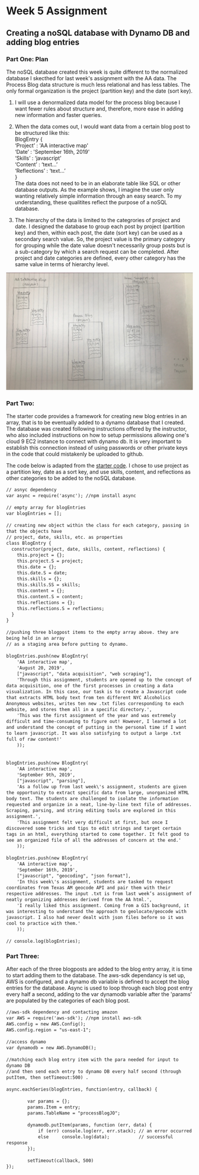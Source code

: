 # Week 5 Assignment
## Creating a noSQL database with Dynamo DB and adding blog entries

### Part One: Plan
The noSQL database created this week is quite different to the normalized database I skecthed for last week's assignment with the AA data. The Process Blog data structure is much less relational and has less tables. The only formal organization is the project (partition key) and the date (sort key).

1. I will use a denormalized data model for the process blog because I want fewer rules about structure and, therefore, more ease in adding new information and faster queries.

2. When the data comes out, I would want data from a certain blog post to be structured like this:<br/>
                BlogEntry {<br/>
                    ‘Project’ : 'AA interactive map'<br/>
                    ‘Date’ : 'September 16th, 2019'<br/>
                    ‘Skills’ : ‘javascript’<br/>
                    ‘Content’ : ‘text...’<br/>
                    ‘Reflections’ : ‘text…’<br/>
                }<br/>
  The data does not need to be in an elaborate table like SQL or other database outputs. As the example shows, I imagine the user only wanting relatively simple information through an easy search. To my understanding, these qualitites reflect the purpose of a noSQL database. 
  
3. The hierarchy of the data is limited to the categrories of project and date. I designed the database to group each post by project (partition key) and then, within each post, the date (sort key) can be used as a secondary search value. So, the project value is the primary category for grouping while the date value doesn't necessarily group posts but is a sub-category by which a search request can be completed. After project and date categories are defined, every other category has the same value in terms of hierarchy level.


![alt text](https://github.com/joutwater/Data-Structures/blob/master/week05/data/week05_datastructures1.png)

### Part Two:

The starter code provides a framework for creating new blog entries in an array, that is to be eventually added to a dynamo database that I created. The database was created following instructions offered by the instructor, who also included instructions on how to setup permissions allowing one's cloud 9 EC2 instance to connect with dynamo db. It is very important to establish this connection instead of using passwords or other private keys in the code that could mistakenly be uploaded to github.

The code below is adapted from the [starter code](https://github.com/visualizedata/data-structures/blob/master/weekly_assignment_05.md). I chose to use project as a partition key, date as a sort key, and use skills, content, and reflections as other categories to be added to the noSQL database.


    // asnyc dependency
    var async = require('async'); //npm install async

    // empty array for blogEntries
    var blogEntries = [];

    // creating new object within the class for each category, passing in that the objects have
    // project, date, skills, etc. as properties
    class BlogEntry {
      constructor(project, date, skills, content, reflections) {
        this.project = {};
        this.project.S = project;
        this.date = {}; 
        this.date.S = date;
        this.skills = {};
        this.skills.SS = skills;
        this.content = {};
        this.content.S = content;
        this.reflections = {};
        this.reflections.S = reflections;
      }
    }

    //pushing three blogpost items to the empty array above. they are being held in an array
    // as a staging area before putting to dynamo.

    blogEntries.push(new BlogEntry(
        'AA interactive map',
        'August 20, 2019',
        ["javascript", "data acquisition", "web scraping"],
        'Through this assignment, students are opened up to the concept of data acquisition, one of the first processes in creating a data visualization. In this case, our task is to create a Javascript code that extracts HTML body text from ten different NYC Alcoholics Anonymous websites, writes ten new .txt files corresponding to each website, and stores them all in a specific directory.',
        'This was the first assignment of the year and was extremely difficult and time-consuming to figure out! However, I learned a lot and understand the concept of putting in the personal time if I want to learn javascript. It was also satisfying to output a large .txt full of raw content!'
        ));


    blogEntries.push(new BlogEntry(
        'AA interactive map',
        'September 9th, 2019',
        ["javascript", "parsing"],
        'As a follow up from last week\'s assignment, students are given the opportunity to extract specific data from large, unorganized HTML body text. The students are challenged to isolate the information requested and organize in a neat, line-by-line text file of addresses. Scraping, parsing, and string editing tools are explored in this assignment.',
        'This assignment felt very difficult at first, but once I discovered some tricks and tips to edit strings and target certain tags in an html, everything started to come together. It felt good to see an organized file of all the addresses of concern at the end.'
        ));

    blogEntries.push(new BlogEntry(
        'AA interactive map',
        'September 16th, 2019',
        ["javascript", "geocoding", "json format"],
        'In this week\'s assignment, students are tasked to request coordinates from Texas AM geocode API and pair them with their respective addresses. The input .txt is from last week’s assignment of neatly organizing addresses derived from the AA html.',
        'I really liked this assignment. Coming from a GIS background, it was interesting to understand the approach to geolocate/geocode with javascript. I also had never dealt with json files before so it was cool to practice with them.'
        ));

    // console.log(blogEntries);

### Part Three:

After each of the three blogposts are added to the blog entry array, it is time to start adding them to the database. The aws-sdk dependancy is set up, AWS is configured, and a dynamo db variable is defined to accept the blog entries for the database. Async is used to loop through each blog post entry every half a second, adding to the var dynamodb variable after the 'params' are populated by the categories of each blog post.

    //aws-sdk dependency and contacting amazon
    var AWS = require('aws-sdk'); //npm install aws-sdk
    AWS.config = new AWS.Config();
    AWS.config.region = "us-east-1";

    //access dynamo
    var dynamodb = new AWS.DynamoDB();

    //matching each blog entry item with the para needed for input to dynamo DB
    //and then send each entry to dynamo DB every half second (through putItem, then setTimeout:500) .
    
    async.eachSeries(blogEntries, function(entry, callback) {

            var params = {};
            params.Item = entry; 
            params.TableName = "processBlogJO";

            dynamodb.putItem(params, function (err, data) {
                if (err) console.log(err, err.stack); // an error occurred
                else     console.log(data);           // successful response
            });

            setTimeout(callback, 500)
    });
